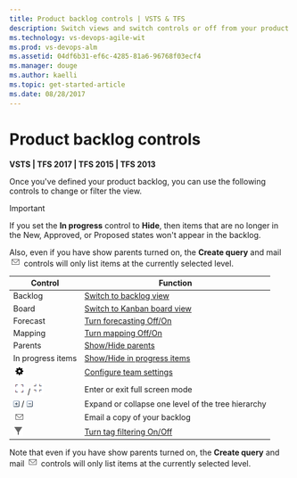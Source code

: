```yaml
---
title: Product backlog controls | VSTS & TFS
description: Switch views and switch controls or off from your product backlog - Visual Studio Team Services (VSTS) and Team Foundation Server 
ms.technology: vs-devops-agile-wit
ms.prod: vs-devops-alm
ms.assetid: 04df6b31-ef6c-4285-81a6-96768f03ecf4
ms.manager: douge
ms.author: kaelli
ms.topic: get-started-article  
ms.date: 08/28/2017
---
```



<a id="backlog-controls">  </a>
# Product backlog controls  

<b>VSTS | TFS 2017 | TFS 2015 | TFS 2013</b> 

Once you've defined your product backlog, you can use the following controls to change or filter the view. 

> [!IMPORTANT]  
> If you set the **In progress** control to **Hide**, then items that are no longer in the New, Approved, or Proposed states won't appear in the backlog. 
>
> Also, even if you have show parents turned on, the **Create query** and mail ![mail icon](../_img/icons/mail_icon.png) controls will only list items at the currently selected level.      

| Control                  | Function                      |
|--------------------------|-------------------------------|
| Backlog  | [Switch to backlog view](create-your-backlog.md)    |
| Board    | [Switch to Kanban board view](../kanban/kanban-quickstart.md)  |
| Forecast | [Turn forecasting Off/On](../scrum/forecast.md) |
| Mapping | [Turn mapping Off/On](organize-backlog.md)   |
| Parents | [Show/Hide parents](organize-backlog.md) |
| In progress items | [Show/Hide in progress items](../scrum/forecast.md)   |
| ![Settings icon](../_img/icons/team-settings-gear-icon.png)    | [Configure team settings](../scale/manage-team-assets.md#team-settings)  |
| ![full screen icon](../_img/icons/fullscreen_icon.png) / ![exit full screen icon](../_img/icons/exitfullscreen_icon.png)     | Enter or exit full screen mode      |
| ![expand icon](../_img/icons/expand_icon.png) / ![collapse icon](../_img/icons/collapse_icon.png)   | Expand or collapse one level of the tree hierarchy    |
| ![mail icon](../_img/icons/mail_icon.png)  | Email a copy of your backlog      |
| ![Filter](../_img/icons/tag_filter_icon.png)  | [Turn tag filtering On/Off ](../track/add-tags-to-work-items.md)  |  

Note that even if you have show parents turned on, the **Create query** and mail ![mail icon](../_img/icons/mail_icon.png) controls will only list items at the currently selected level. 